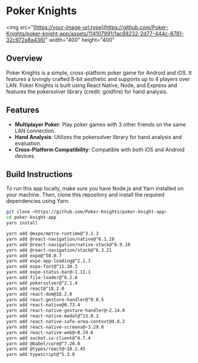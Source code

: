 # Poker Knights 
<img src="[https://your-image-url.type](https://github.com/Poker-Knights/poker-knight-app/assets/114107991/1ac88232-2d77-444c-8781-32c972a8a436)" width="400" height="400"
## Overview

Poker Knights is a simple, cross-platform poker game for Android and iOS. It features a lovingly crafted 8-bit aesthetic and supports up to 4 players over LAN. Poker Knights is built using React Native, Node, and Express and features the pokersolver library (credit: goldfire) for hand analysis.


## Features

- **Multiplayer Poker**: Play poker games with 3 other friends on the same LAN connection.
- **Hand Analysis**: Utilizes the pokersolver library for hand analysis and evaluation.
- **Cross-Platform Compatibility**: Compatible with both iOS and Android devices.

## Build Instructions

To run this app locally, make sure you have Node.js and Yarn installed on your machine. Then, clone this repository and install the required dependencies using Yarn:

````bash
git clone <https://github.com/Poker-Knights/poker-knight-app>
cd poker-knight-app
yarn install

yarn add @expo/metro-runtime@^3.1.3
yarn add @react-navigation/native@^6.1.10
yarn add @react-navigation/native-stack@^6.9.18
yarn add @react-navigation/stack@^6.3.21
yarn add expo@^50.0.7
yarn add expo-app-loading@^2.1.1
yarn add expo-font@^11.10.3
yarn add expo-status-bar@~1.11.1
yarn add file-loader@^6.2.0
yarn add pokersolver@^2.1.4
yarn add react@^18.2.0
yarn add react-dom@18.2.0
yarn add react-gesture-handler@^0.0.5
yarn add react-native@0.73.4
yarn add react-native-gesture-handler@~2.14.0
yarn add react-native-modal@^13.0.1
yarn add react-native-safe-area-context@4.8.2
yarn add react-native-screens@~3.29.0
yarn add react-native-web@~0.19.6
yarn add socket.io-client@^4.7.4
yarn add @babel/core@^7.20.0
yarn add @types/react@~18.2.45
yarn add typescript@^5.3.0
````
